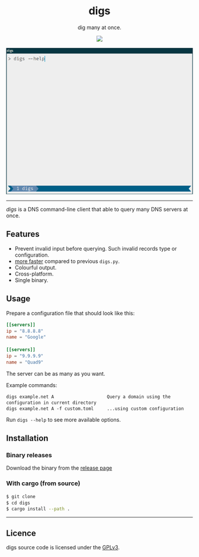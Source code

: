 <div align="center">
<h1>digs</h1>

dig many at once.

<a href="https://github.com/azzamsa/digs.rs/actions/workflows/ci.yml">
<img src="https://github.com/azzamsa/digs.rs/workflows/ci/badge.svg">
</a>

<p></p>

![A digs demo](docs/demo.gif)

</div>

---

*digs* is a DNS command-line client that able to query many DNS servers at once.

## Features

- Prevent invalid input before querying. Such invalid records type or configuration.
- [more faster](docs/benchmark.md) compared to previous `digs.py`.
- Colourful output.
- Cross-platform.
- Single binary.

## Usage

Prepare a configuration file that should look like this:

``` toml
[[servers]]
ip = "8.8.8.8"
name = "Google"

[[servers]]
ip = "9.9.9.9"
name = "Quad9"
```

The server can be as many as you want.

Example commands:

``` 
digs example.net A                    Query a domain using the configuration in current directory
digs example.net A -f custom.toml     ...using custom configuration
```

Run `digs --help` to see more available options.

## Installation

### Binary releases

Download the binary from the [release page](https://github.com/azzamsa/digs.rs/releases)

### With cargo (from source)

``` bash
$ git clone 
$ cd digs
$ cargo install --path .
```


---

## Licence

digs source code is licensed under the [GPLv3](https://choosealicense.com/licenses/gpl-3.0/).
